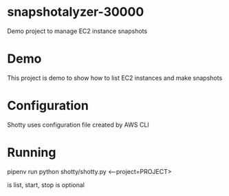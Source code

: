 # snapshotalyzer-30000
Demo project to manage EC2 instance snapshots

# Demo
This project is demo to show how to list EC2 instances and make snapshots

# Configuration
Shotty uses configuration file created by AWS CLI

# Running
pipenv run python shotty/shotty.py <command> <--project=PROJECT>

<command> is list, start, stop
<project> is optional 
